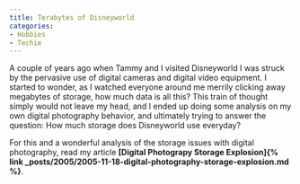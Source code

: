 ```yaml
---
title: Terabytes of Disneyworld
categories:
- Hobbies
- Techie
---
```


A couple of years ago when Tammy and I visited Disneyworld I was struck by the pervasive use of digital cameras and digital video equipment. I started to wonder, as I watched everyone around me merrily clicking away megabytes of storage, how much data is all this?
This train of thought simply would not leave my head, and I ended up doing some analysis on my own digital photography behavior, and ultimately trying to answer the question: How much storage does Disneyworld use everyday?

For this and a wonderful analysis of the storage issues with digital photography, read my article **[Digital Photograpy Storage Explosion]{% link _posts/2005/2005-11-18-digital-photography-storage-explosion.md %}**.
